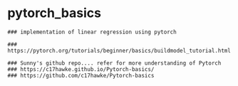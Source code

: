# pytorch_basics

	### implementation of linear regression using pytorch
	
	### https://pytorch.org/tutorials/beginner/basics/buildmodel_tutorial.html
	
	### Sunny's github repo.... refer for more understanding of Pytorch
	### https://c17hawke.github.io/Pytorch-basics/
	### https://github.com/c17hawke/Pytorch-basics
